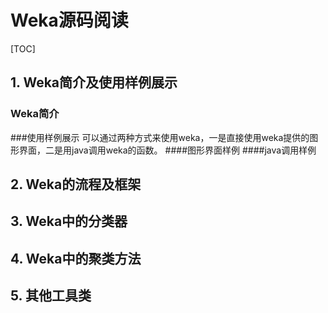 # Weka源码阅读
[TOC]

## 1. Weka简介及使用样例展示
### Weka简介
###使用样例展示
可以通过两种方式来使用weka，一是直接使用weka提供的图形界面，二是用java调用weka的函数。
####图形界面样例
####java调用样例

## 2. Weka的流程及框架


## 3. Weka中的分类器

## 4. Weka中的聚类方法

## 5. 其他工具类